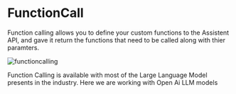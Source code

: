 # FunctionCall
Function calling allows you to define your custom functions to the Assistent API, and gave it return the functions that need to be called along with thier paramters.

![functioncalling](https://github.com/sanjaylalwani/FunctionCalling/assets/12744000/dbd17855-2f01-4e14-9149-67f4301db583)

Function Calling is available with most of the Large Language Model presents in the industry. Here we are working with Open Ai LLM models
